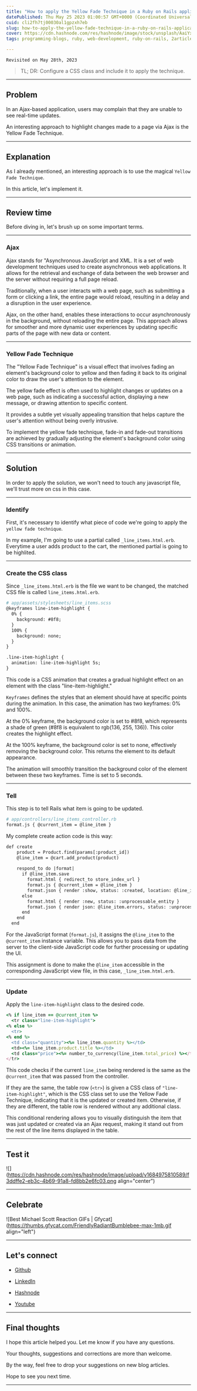 ```yaml
---
title: "How to apply the Yellow Fade Technique in a Ruby on Rails application?"
datePublished: Thu May 25 2023 01:00:57 GMT+0000 (Coordinated Universal Time)
cuid: cli2fh7tj00030al1gpzxh7eb
slug: how-to-apply-the-yellow-fade-technique-in-a-ruby-on-rails-application
cover: https://cdn.hashnode.com/res/hashnode/image/stock/unsplash/AaiYx5cp6zc/upload/4eb300eb2c0870c8bb8c058ff1f9576d.jpeg
tags: programming-blogs, ruby, web-development, ruby-on-rails, 2articles1week

---
```


`Revisited on May 28th, 2023`

> TL; DR: Configure a CSS class and include it to apply the technique.

---

## Problem

In an Ajax-based application, users may complain that they are unable to see real-time updates.

An interesting approach to highlight changes made to a page via Ajax is the Yellow Fade Technique.

---

## Explanation

As I already mentioned, an interesting approach is to use the magical `Yellow Fade Technique`.

In this article, let's implement it.

---

## Review time

Before diving in, let's brush up on some important terms.

---

### Ajax

Ajax stands for "Asynchronous JavaScript and XML. It is a set of web development techniques used to create asynchronous web applications. It allows for the retrieval and exchange of data between the web browser and the server without requiring a full page reload.

Traditionally, when a user interacts with a web page, such as submitting a form or clicking a link, the entire page would reload, resulting in a delay and a disruption in the user experience.

Ajax, on the other hand, enables these interactions to occur asynchronously in the background, without reloading the entire page. This approach allows for smoother and more dynamic user experiences by updating specific parts of the page with new data or content.

---

### Yellow Fade Technique

The "Yellow Fade Technique" is a visual effect that involves fading an element's background color to yellow and then fading it back to its original color to draw the user's attention to the element.

The yellow fade effect is often used to highlight changes or updates on a web page, such as indicating a successful action, displaying a new message, or drawing attention to specific content.

It provides a subtle yet visually appealing transition that helps capture the user's attention without being overly intrusive.

To implement the yellow fade technique, fade-in and fade-out transitions are achieved by gradually adjusting the element's background color using CSS transitions or animation.

---

## Solution

In order to apply the solution, we won't need to touch any javascript file, we'll trust more on css in this case.

---

### Identify

First, it's necessary to identify what piece of code we're going to apply the `yellow fade technique`.

In my example, I'm going to use a partial called `_line_items.html.erb`. Everytime a user adds product to the cart, the mentioned partial is going to be highlited.

---

### Create the CSS class

Since `_line_items.html.erb` is the file we want to be changed, the matched CSS file is called `line_items.html.erb`.

```apache
# app/assets/stylesheets/line_items.scss
@keyframes line-item-highlight {
  0% {
    background: #8f8;
  }
  100% {
    background: none;
  }
}

.line-item-highlight {
  animation: line-item-highlight 5s;
}
```

This code is a CSS animation that creates a gradual highlight effect on an element with the class "line-item-highlight."

`Keyframes` defines the styles that an element should have at specific points during the animation. In this case, the animation has two keyframes: 0% and 100%.

At the 0% keyframe, the background color is set to #8f8, which represents a shade of green (#8f8 is equivalent to rgb(136, 255, 136)). This color creates the highlight effect.

At the 100% keyframe, the background color is set to none, effectively removing the background color. This returns the element to its default appearance.

The animation will smoothly transition the background color of the element between these two keyframes. Time is set to 5 seconds.

---

### Tell

This step is to tell Rails what item is going to be updated.

```apache
# app/controllers/line_items_controller.rb
format.js { @current_item = @line_item }
```

My complete create action code is this way:

```apache
def create
    product = Product.find(params[:product_id])
    @line_item = @cart.add_product(product)
    
    respond_to do |format|
      if @line_item.save
        format.html { redirect_to store_index_url }
        format.js { @current_item = @line_item }
        format.json { render :show, status: :created, location: @line_item }
      else
        format.html { render :new, status: :unprocessable_entity }
        format.json { render json: @line_item.errors, status: :unprocessable_entity }
      end
    end
  end
```

For the JavaScript format (`format.js`), it assigns the `@line_item` to the `@current_item` instance variable. This allows you to pass data from the server to the client-side JavaScript code for further processing or updating the UI.

This assignment is done to make the `@line_item` accessible in the corresponding JavaScript view file, in this case, `_line_item.html.erb`.

---

### Update

Apply the `line-item-highlight` class to the desired code.

```ruby
<% if line_item == @current_item %>
  <tr class="line-item-highlight">
<% else %>
  <tr>
<% end %>
  <td class="quantity"><%= line_item.quantity %></td>
  <td><%= line_item.product.title %></td>
  <td class="price"><%= number_to_currency(line_item.total_price) %></td>
</tr>
```

This code checks if the current `line_item` being rendered is the same as the `@current_item` that was passed from the controller.

If they are the same, the table row (`<tr>`) is given a CSS class of `"line-item-highlight"`, which is the CSS class set to use the Yellow Fade Technique, indicating that it is the updated or created item. Otherwise, if they are different, the table row is rendered without any additional class.

This conditional rendering allows you to visually distinguish the item that was just updated or created via an Ajax request, making it stand out from the rest of the line items displayed in the table.

---

## Test it

![](https://cdn.hashnode.com/res/hashnode/image/upload/v1684975810589/f3ddffe2-eb3c-4b69-91a8-fd8bb2e6fc03.png align="center")

---

## Celebrate

![Best Michael Scott Reaction GIFs | Gfycat](https://thumbs.gfycat.com/FriendlyRadiantBumblebee-max-1mb.gif align="left")

---

## Let's connect

* [Github](https://github.com/alexcalaca)
    
* [LinkedIn](https://linkedin.com/in/alexandrecalacaofficial)
    
* [Hashnode](https://hashnode.com/onboard?next=/@alexandrecalaca)
    
* [Youtube](https://www.youtube.com/@alexandrecalacaofficial)
    

---

## Final thoughts

I hope this article helped you. Let me know if you have any questions.

Your thoughts, suggestions and corrections are more than welcome.

By the way, feel free to drop your suggestions on new blog articles.

Hope to see you next time.

---
